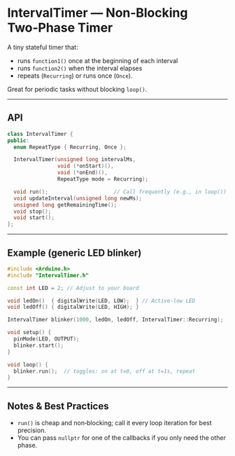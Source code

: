 # IntervalTimer — Non‑Blocking Two‑Phase Timer

A tiny stateful timer that:
- runs `function1()` once at the beginning of each interval
- runs `function2()` when the interval elapses
- repeats (`Recurring`) or runs once (`Once`).

Great for periodic tasks without blocking `loop()`.

---

## API

```cpp
class IntervalTimer {
public:
  enum RepeatType { Recurring, Once };

  IntervalTimer(unsigned long intervalMs,
                void (*onStart)(),
                void (*onEnd)(),
                RepeatType mode = Recurring);

  void run();                     // Call frequently (e.g., in loop())
  void updateInterval(unsigned long newMs);
  unsigned long getRemainingTime();
  void stop();
  void start();
};
```

---

## Example (generic LED blinker)

```cpp
#include <Arduino.h>
#include "IntervalTimer.h"

const int LED = 2; // Adjust to your board

void ledOn()  { digitalWrite(LED, LOW);  } // Active-low LED
void ledOff() { digitalWrite(LED, HIGH); }

IntervalTimer blinker(1000, ledOn, ledOff, IntervalTimer::Recurring);

void setup() {
  pinMode(LED, OUTPUT);
  blinker.start();
}

void loop() {
  blinker.run();  // toggles: on at t=0, off at t=1s, repeat
}
```

---

## Notes & Best Practices

- `run()` is cheap and non‑blocking; call it every loop iteration for best precision.
- You can pass `nullptr` for one of the callbacks if you only need the other phase.
